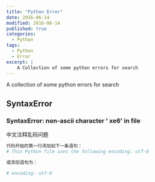```yaml
---
title: "Python Error"
date: 2016-06-14
modified: 2016-06-14
published: true
categories:
  - Python
tags:
  - Python
  - Error
excerpt: |
    A Collection of some python errors for search
---
```


A collection of some python errors for search

## SyntaxError

###  SyntaxError: non-ascii character ' xe6' in file
中文注释乱码问题

```python
代码开始的第一行添加如下一条语句：
# This Python file uses the following encoding: utf-8

或添加语句为：

# encoding: utf-8
```


